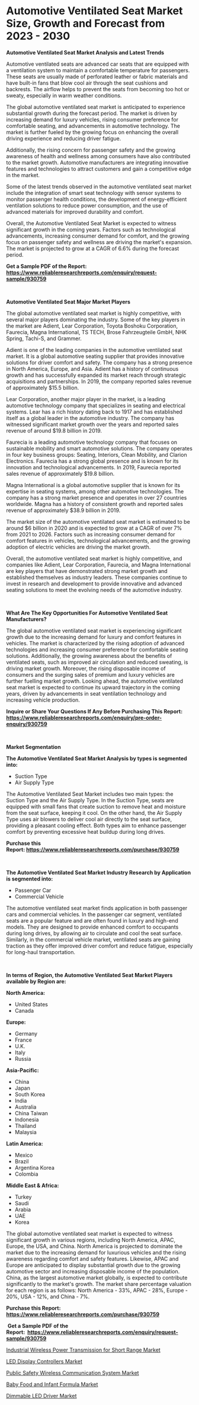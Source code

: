 <p><h1>Automotive Ventilated Seat Market Size, Growth and Forecast from 2023 - 2030</h1></p><p><strong>Automotive Ventilated Seat Market Analysis and Latest Trends</strong></p>
<p><p>Automotive ventilated seats are advanced car seats that are equipped with a ventilation system to maintain a comfortable temperature for passengers. These seats are usually made of perforated leather or fabric materials and have built-in fans that blow cool air through the seat cushions and backrests. The airflow helps to prevent the seats from becoming too hot or sweaty, especially in warm weather conditions.</p><p>The global automotive ventilated seat market is anticipated to experience substantial growth during the forecast period. The market is driven by increasing demand for luxury vehicles, rising consumer preference for comfortable seating, and advancements in automotive technology. The market is further fueled by the growing focus on enhancing the overall driving experience and reducing driver fatigue.</p><p>Additionally, the rising concern for passenger safety and the growing awareness of health and wellness among consumers have also contributed to the market growth. Automotive manufacturers are integrating innovative features and technologies to attract customers and gain a competitive edge in the market.</p><p>Some of the latest trends observed in the automotive ventilated seat market include the integration of smart seat technology with sensor systems to monitor passenger health conditions, the development of energy-efficient ventilation solutions to reduce power consumption, and the use of advanced materials for improved durability and comfort.</p><p>Overall, the Automotive Ventilated Seat Market is expected to witness significant growth in the coming years. Factors such as technological advancements, increasing consumer demand for comfort, and the growing focus on passenger safety and wellness are driving the market's expansion. The market is projected to grow at a CAGR of 6.6% during the forecast period.</p></p>
<p><strong>Get a Sample PDF of the Report:&nbsp; <a href="https://www.reliableresearchreports.com/enquiry/request-sample/930759">https://www.reliableresearchreports.com/enquiry/request-sample/930759</a></strong></p>
<p>&nbsp;</p>
<p><strong>Automotive Ventilated Seat Major Market Players</strong></p>
<p><p>The global automotive ventilated seat market is highly competitive, with several major players dominating the industry. Some of the key players in the market are Adient, Lear Corporation, Toyota Boshoku Corporation, Faurecia, Magna International, TS TECH, Brose Fahrzeugteile GmbH, NHK Spring, Tachi-S, and Grammer.</p><p>Adient is one of the leading companies in the automotive ventilated seat market. It is a global automotive seating supplier that provides innovative solutions for driver comfort and safety. The company has a strong presence in North America, Europe, and Asia. Adient has a history of continuous growth and has successfully expanded its market reach through strategic acquisitions and partnerships. In 2019, the company reported sales revenue of approximately $15.5 billion.</p><p>Lear Corporation, another major player in the market, is a leading automotive technology company that specializes in seating and electrical systems. Lear has a rich history dating back to 1917 and has established itself as a global leader in the automotive industry. The company has witnessed significant market growth over the years and reported sales revenue of around $19.8 billion in 2019.</p><p>Faurecia is a leading automotive technology company that focuses on sustainable mobility and smart automotive solutions. The company operates in four key business groups: Seating, Interiors, Clean Mobility, and Clarion Electronics. Faurecia has a strong global presence and is known for its innovation and technological advancements. In 2019, Faurecia reported sales revenue of approximately $19.8 billion.</p><p>Magna International is a global automotive supplier that is known for its expertise in seating systems, among other automotive technologies. The company has a strong market presence and operates in over 27 countries worldwide. Magna has a history of consistent growth and reported sales revenue of approximately $38.9 billion in 2019.</p><p>The market size of the automotive ventilated seat market is estimated to be around $6 billion in 2020 and is expected to grow at a CAGR of over 7% from 2021 to 2026. Factors such as increasing consumer demand for comfort features in vehicles, technological advancements, and the growing adoption of electric vehicles are driving the market growth.</p><p>Overall, the automotive ventilated seat market is highly competitive, and companies like Adient, Lear Corporation, Faurecia, and Magna International are key players that have demonstrated strong market growth and established themselves as industry leaders. These companies continue to invest in research and development to provide innovative and advanced seating solutions to meet the evolving needs of the automotive industry.</p></p>
<p>&nbsp;</p>
<p><strong>What Are The Key Opportunities For Automotive Ventilated Seat Manufacturers?</strong></p>
<p><p>The global automotive ventilated seat market is experiencing significant growth due to the increasing demand for luxury and comfort features in vehicles. The market is characterized by the rising adoption of advanced technologies and increasing consumer preference for comfortable seating solutions. Additionally, the growing awareness about the benefits of ventilated seats, such as improved air circulation and reduced sweating, is driving market growth. Moreover, the rising disposable income of consumers and the surging sales of premium and luxury vehicles are further fuelling market growth. Looking ahead, the automotive ventilated seat market is expected to continue its upward trajectory in the coming years, driven by advancements in seat ventilation technology and increasing vehicle production.</p></p>
<p><strong>Inquire or Share Your Questions If Any Before Purchasing This Report: <a href="https://www.reliableresearchreports.com/enquiry/pre-order-enquiry/930759">https://www.reliableresearchreports.com/enquiry/pre-order-enquiry/930759</a></strong></p>
<p>&nbsp;</p>
<p><strong>Market Segmentation</strong></p>
<p><strong>The Automotive Ventilated Seat Market Analysis by types is segmented into:</strong></p>
<p><ul><li>Suction Type</li><li>Air Supply Type</li></ul></p>
<p><p>The Automotive Ventilated Seat Market includes two main types: the Suction Type and the Air Supply Type. In the Suction Type, seats are equipped with small fans that create suction to remove heat and moisture from the seat surface, keeping it cool. On the other hand, the Air Supply Type uses air blowers to deliver cool air directly to the seat surface, providing a pleasant cooling effect. Both types aim to enhance passenger comfort by preventing excessive heat buildup during long drives.</p></p>
<p><strong>Purchase this Report:&nbsp;<a href="https://www.reliableresearchreports.com/purchase/930759">https://www.reliableresearchreports.com/purchase/930759</a></strong></p>
<p>&nbsp;</p>
<p><strong>The Automotive Ventilated Seat Market Industry Research by Application is segmented into:</strong></p>
<p><ul><li>Passenger Car</li><li>Commercial Vehicle</li></ul></p>
<p><p>The automotive ventilated seat market finds application in both passenger cars and commercial vehicles. In the passenger car segment, ventilated seats are a popular feature and are often found in luxury and high-end models. They are designed to provide enhanced comfort to occupants during long drives, by allowing air to circulate and cool the seat surface. Similarly, in the commercial vehicle market, ventilated seats are gaining traction as they offer improved driver comfort and reduce fatigue, especially for long-haul transportation.</p></p>
<p>&nbsp;</p>
<p><strong>In terms of Region, the Automotive Ventilated Seat Market Players available by Region are:</strong></p>
<p>
    <p> <strong> North America: </strong>
        <ul>
            <li>United States</li>
            <li>Canada</li>
        </ul>
        </p> 
    <p> <strong> Europe: </strong>
        <ul>
            <li>Germany</li>
            <li>France</li>
            <li>U.K.</li>
            <li>Italy</li>
            <li>Russia</li>
        </ul>
        </p> 
    <p> <strong> Asia-Pacific: </strong>
        <ul>
            <li>China</li>
            <li>Japan</li>
            <li>South Korea</li>
            <li>India</li>
            <li>Australia</li>
            <li>China Taiwan</li>
            <li>Indonesia</li>
            <li>Thailand</li>
            <li>Malaysia</li>
        </ul>
        </p> 
    <p> <strong> Latin America: </strong>
        <ul>
            <li>Mexico</li>
            <li>Brazil</li>
            <li>Argentina Korea</li>
            <li>Colombia</li>
        </ul>
        </p> 
    <p> <strong> Middle East & Africa: </strong>
        <ul>
            <li>Turkey</li>
            <li>Saudi</li>
            <li>Arabia</li>
            <li>UAE</li>
            <li>Korea</li>
        </ul>
    </p>
    </p>
<p><p>The global automotive ventilated seat market is expected to witness significant growth in various regions, including North America, APAC, Europe, the USA, and China. North America is projected to dominate the market due to the increasing demand for luxurious vehicles and the rising awareness regarding comfort and safety features. Likewise, APAC and Europe are anticipated to display substantial growth due to the growing automotive sector and increasing disposable income of the population. China, as the largest automotive market globally, is expected to contribute significantly to the market's growth. The market share percentage valuation for each region is as follows: North America - 33%, APAC - 28%, Europe - 20%, USA - 12%, and China - 7%.</p></p>
<p><strong>Purchase this Report: <a href="https://www.reliableresearchreports.com/purchase/930759">https://www.reliableresearchreports.com/purchase/930759</a></strong></p>
<p>&nbsp;<strong>Get a Sample PDF of the Report:&nbsp;&nbsp;<a href="https://www.reliableresearchreports.com/enquiry/request-sample/930759">https://www.reliableresearchreports.com/enquiry/request-sample/930759</a></strong></p>
<p><strong></strong></p>
<p><p><a href="https://medium.com/@krishna_35021/industrial-wireless-power-transmission-for-short-range-market-size-growth-forecast-2023-2030-3653f5fcd935">Industrial Wireless Power Transmission for Short Range Market</a></p><p><a href="https://www.reportprime.com/led-display-controllers-r1556">LED Display Controllers Market</a></p><p><a href="https://issuu.com/reportprime-2/docs/public-safety-wireless-communication-system-market?fr=xKAE9_zU1NQ">Public Safety Wireless Communication System Market</a></p><p><a href="https://issuu.com/reportprime-2/docs/baby-food-and-infant-formula-market-size-2030.pptx?fr=xKAE9_zU1NQ">Baby Food and Infant Formula Market</a></p><p><a href="https://www.reportprime.com/dimmable-led-driver-r1555">Dimmable LED Driver Market</a></p></p>